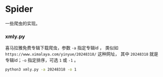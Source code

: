 # Spider

一些爬虫的实现。


### xmly.py 

喜马拉雅免费专辑下载爬虫，参数 `-a` 指定专辑id ， 类似如`https://www.ximalaya.com/yinyue/20248318/` 这种网址， 其中 `20248318` 就是专辑id；`-o` 指定排序，可选 `1` 或 `-1` 。

```bash
python3 xmly.py -a 20248318 -o 1
```

